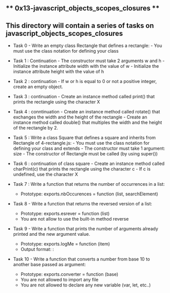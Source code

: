 ** 0x13-javascript_objects_scopes_closures **
---
This directory will contain a series of tasks on javascript_objects_scopes_closures
---

- Task 0 - Write an empty class Rectangle that defines a rectangle:
        - You must use the class notation for defining your class

- Task 1 : Continuation
        - The constructor must take 2 arguments w and h
        - Initialize the instance attribute width with the value of w
        - Initialize the instance attribute height with the value of h

- Task 2 : continuation
        - If w or h is equal to 0 or not a positive integer, create an empty object.

- Task 3 : continuation
        - Create an instance method called print() that prints the rectangle using the character X
 
- Task 4 : conntinuation
        - Create an instance method called rotate() that exchanges the width and the height of the rectangle
        - Create an instance method called double() that multiples the width and the height of the rectangle by 2.

- Task 5 : Write a class Square that defines a square and inherits from Rectangle of 4-rectangle.js:
        - You must use the class notation for defining your class and extends
        - The constructor must take 1 argument: size
        - The constructor of Rectangle must be called (by using super())

- Task 6 : continuation of class square
        - Create an instance method called charPrint(c) that prints the rectangle using the character c
                - If c is undefined, use the character X

- Task 7 : Write a function that returns the number of occurrences in a list:
	- Prototype: exports.nbOccurences = function (list, searchElement)

- Task 8 - Write a function that returns the reversed version of a list:
	- Prototype: exports.esrever = function (list)
	- You are not allow to use the built-in method reverse

- Task 9 - Write a function that prints the number of arguments already printed and the new argument value. 
	- Prototype: exports.logMe = function (item)
	- Output format: <number arguments already printed>: <current argument value>

- Task 10 - Write a function that converts a number from base 10 to another base passed as argument:
	- Prototype: exports.converter = function (base)
	- You are not allowed to import any file
	- You are not allowed to declare any new variable (var, let, etc..)
